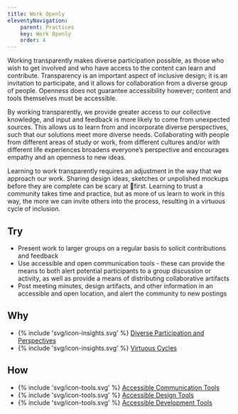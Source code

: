 ```yaml
---
title: Work Openly
eleventyNavigation:
    parent: Practices
    key: Work Openly
    order: 4
---
```


Working transparently makes diverse participation possible, as those who wish to get involved and who have access to the
content can learn and contribute. Transparency is an important aspect of inclusive design; it is an invitation to
participate, and it allows for collaboration from a diverse group of people. Openness does not guarantee accessibility
however; content and tools themselves must be accessible.

By working transparently, we provide greater access to our collective knowledge, and input and feedback is more likely
to come from unexpected sources. This allows us to learn from and incorporate diverse perspectives, such that our
solutions meet more diverse needs. Collaborating with people from different areas of study or work, from different
cultures and/or with different life experiences broadens everyone’s perspective and encourages empathy and an openness
to new ideas.

Learning to work transparently requires an adjustment in the way that we approach our work. Sharing design ideas,
sketches or unpolished mockups before they are complete can be scary at first. Learning to trust a community takes time
and practice, but as more of us learn to work in this way, the more we can invite others into the process, resulting in
a virtuous cycle of inclusion.

## Try

* Present work to larger groups on a regular basis to solicit contributions and feedback
* Use accessible and open communication tools - these can provide the means to both alert potential participants to a
  group discussion or activity, as well as provide a means of distributing collaborative artifacts
* Post meeting minutes, design artifacts, and other information in an accessible and open location, and alert the
  community to new postings

## Why

* {% include 'svg/icon-insights.svg' %} [Diverse Participation and Perspectives](/insights/DiverseParticipationAndPerspectives.html)
* {% include 'svg/icon-insights.svg' %} [Virtuous Cycles](/insights/VirtuousCycles.html)

## How

* {% include 'svg/icon-tools.svg' %} [Accessible Communication Tools](/tools/AccessibleCommunicationTools.html)
* {% include 'svg/icon-tools.svg' %} [Accessible Design Tools](/tools/AccessibleDesignTools.html)
* {% include 'svg/icon-tools.svg' %} [Accessible Development Tools](/tools/AccessibleDevelopmentTools.html)
